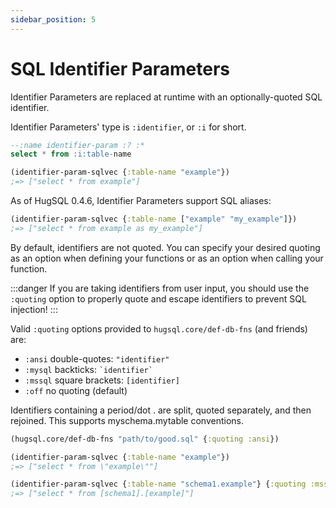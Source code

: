 ```yaml
---
sidebar_position: 5
---
```


# SQL Identifier Parameters

Identifier Parameters are replaced at runtime with an optionally-quoted SQL identifier.

Identifier Parameters' type is `:identifier`, or `:i` for short.

```sql title="SQL"
--:name identifier-param :? :*
select * from :i:table-name
```

```clojure title="Clojure"
(identifier-param-sqlvec {:table-name "example"})
;=> ["select * from example"]
```

As of HugSQL 0.4.6, Identifier Parameters support SQL aliases:

```clojure title="Clojure"
(identifier-param-sqlvec {:table-name ["example" "my_example"]})
;=> ["select * from example as my_example"]
```

By default, identifiers are not quoted. You can specify your desired quoting as an option when defining your functions or as an option when calling your function.

:::danger
If you are taking identifiers from user input, you should use the `:quoting` option to properly quote and escape identifiers to prevent SQL injection!
:::

Valid `:quoting` options provided to `hugsql.core/def-db-fns` (and friends) are:

- `:ansi` double-quotes: `"identifier"`
- `:mysql` backticks: `` `identifier` ``
- `:mssql` square brackets: `[identifier]`
- `:off` no quoting (default)

Identifiers containing a period/dot . are split, quoted separately, and then rejoined. This supports myschema.mytable conventions.

```clojure title="Clojure"
(hugsql.core/def-db-fns "path/to/good.sql" {:quoting :ansi})

(identifier-param-sqlvec {:table-name "example"})
;=> ["select * from \"example\""]

(identifier-param-sqlvec {:table-name "schema1.example"} {:quoting :mssql})
;=> ["select * from [schema1].[example]"]
```
